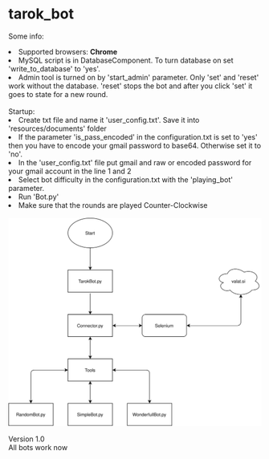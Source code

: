 # tarok_bot
Some info:
<li>Supported browsers: <b>Chrome</b></li>
<li>MySQL script is in DatabaseComponent. To turn database on set 'write_to_database' to 'yes'.</li>
<li>Admin tool is turned on by 'start_admin' parameter. Only 'set' and 'reset' work without the database. 'reset' stops the bot and after you click 'set' it goes to state for a new round.</li>
<br/>
Startup:
<li>Create txt file and name it 'user_config.txt'. Save it into 'resources/documents' folder</li>
<li>If the parameter 'is_pass_encoded' in the configuration.txt is set to 'yes' then you have to encode your gmail password to base64. Otherwise set it to 'no'.</li>
<li>In the 'user_config.txt' file put gmail and raw or encoded password for your gmail account in the line 1 and 2</li>
<li>Select bot difficulty in the configuration.txt with the 'playing_bot' parameter.</li>
<li>Run 'Bot.py'</li>
<li>Make sure that the rounds are played Counter-Clockwise</li>
<br/>
<img src="resources/TarokBot.svg" alt="schema">
<br/>
<p>Version 1.0<br/>All bots work now</p>